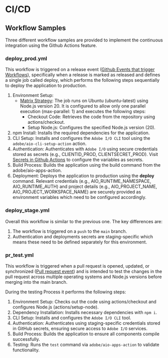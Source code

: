 # CI/CD

## Workflow Samples

Three different workflow samples are provided to implement the continuous integration using the Github Actions feature.

### deploy_prod.yml

This workflow is triggered on a release event ([Github Events that trigger Workflows](https://docs.github.com/en/actions/writing-workflows/choosing-when-your-workflow-runs/events-that-trigger-workflows#release)), specifically when a release is marked as released and defines a single job called deploy, which performs the following steps sequentially to deploy the application to production.

1. Environment Setup:
   - [Matrix Strategy](https://docs.github.com/en/actions/writing-workflows/choosing-what-your-workflow-does/running-variations-of-jobs-in-a-workflow#about-matrix-strategies): The job runs on Ubuntu (ubuntu-latest) using Node.js version 20. It is configured to allow only one parallel execution (max-parallel: 1) and executes the following steps:
     - Checkout Code: Retrieves the code from the repository using actions/checkout.
     - Setup Node.js: Configures the specified Node.js version (20).
2. npm Install: Installs the required dependencies for the application.
3. CLI Setup:
   Installs and configures the `Adobe I/O CLI` tool using the `adobe/aio-cli-setup-action` action.
4. Authentication:
   Authenticates with `Adobe I/O` using secure credentials stored as secrets (e.g., CLIENTID_PROD, CLIENTSECRET_PROD). Visit [Secrets in Github Actions](https://docs.github.com/en/actions/security-for-github-actions/security-guides/using-secrets-in-github-actions#about-secrets) to configure the variables as secrets.
5. Build Process:
   Builds the application using the build command from the adobe/aio-apps-action.
6. Deployment:
   Deploys the application to production using the **deploy** command. Relevant credentials (e.g., AIO_RUNTIME_NAMESPACE, AIO_RUNTIME_AUTH) and project details (e.g., AIO_PROJECT_NAME, AIO_PROJECT_WORKSPACE_NAME) are securely provided as environment variables which need to be configured accordingly.

### deploy_stage.yml

Overall this workflow is similar to the previous one. The key differences are:

1. The workflow is triggered on a `push` to the `main` branch.
2. Authentication and deployments secrets are staging-specific which means these need to be defined separately for this environment.

### pr_test.yml

This workflow is triggered when a pull request is opened, updated, or synchronized ([Pull request event](https://docs.github.com/en/actions/writing-workflows/choosing-when-your-workflow-runs/events-that-trigger-workflows#pull_request)) and is intended to test the changes in the pull request across multiple operating systems and Node.js versions before merging into the main branch.

During the testing Process it performs the following steps:

1. Environment Setup: Checks out the code using actions/checkout and configures Node.js (actions/setup-node).
2. Dependency Installation: Installs necessary dependencies with `npm i`.
3. CLI Setup: Installs and configures the `Adobe I/O CLI` tool.
4. Authentication: Authenticates using staging-specific credentials stored in GitHub secrets, ensuring secure access to `Adobe I/O` services.
5. Build Process: Builds the application to ensure all components compile successfully.
6. Testing: Runs the `test` command via `adobe/aio-apps-action` to validate functionality.
